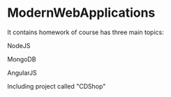 # ModernWebApplications


It contains homework of course has three main topics: 

NodeJS

MongoDB

AngularJS


Including project called "CDShop"
